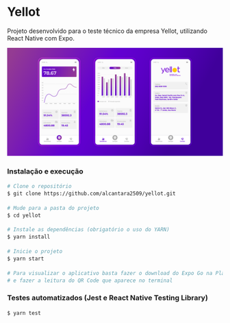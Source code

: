 # Yellot

Projeto desenvolvido para o teste técnico da empresa Yellot, utilizando React Native com Expo.

![mockup](https://github.com/alcantara2509/yellot/blob/main/assets/images/yellot-github-01.png)

### Instalação e execução

```bash
# Clone o repositório
$ git clone https://github.com/alcantara2509/yellot.git

# Mude para a pasta do projeto
$ cd yellot

# Instale as dependências (obrigatório o uso do YARN)
$ yarn install

# Inicie o projeto
$ yarn start

# Para visualizar o aplicativo basta fazer o download do Expo Go na PlayStore 
# e fazer a leitura do QR Code que aparece no terminal
```

### Testes automatizados (Jest e React Native Testing Library)
```
$ yarn test
```
